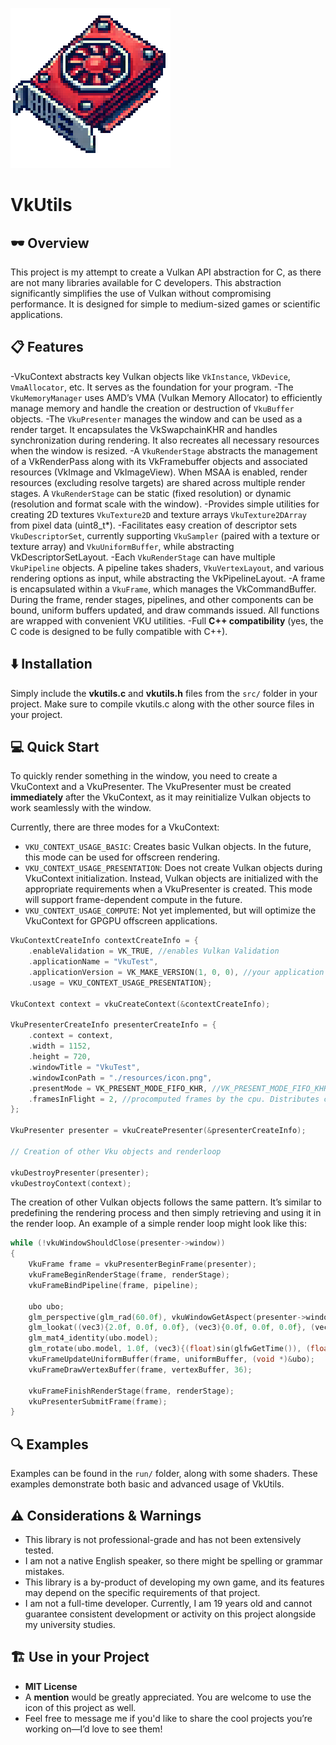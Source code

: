 ![Logo](run/resources/icon_medium.png)
# VkUtils
## 🕶️ Overview
This project is my attempt to create a Vulkan API abstraction for C, as there are not many libraries available for C developers. This abstraction significantly simplifies the use of Vulkan without compromising performance. It is designed for simple to medium-sized games or scientific applications.

## 📋 Features
-VkuContext abstracts key Vulkan objects like `VkInstance`, `VkDevice`, `VmaAllocator`, etc. It serves as the foundation for your program.
-The `VkuMemoryManager` uses AMD’s VMA (Vulkan Memory Allocator) to efficiently manage memory and handle the creation or destruction of `VkuBuffer` objects.
-The `VkuPresenter` manages the window and can be used as a render target. It encapsulates the VkSwapchainKHR and handles synchronization during rendering. It also recreates all necessary resources when the window is resized.
-A `VkuRenderStage` abstracts the management of a VkRenderPass along with its VkFramebuffer objects and associated resources (VkImage and VkImageView). When MSAA is enabled, render resources (excluding resolve targets) are shared across multiple render stages. A `VkuRenderStage` can be static (fixed resolution) or dynamic (resolution and format scale with the window).
-Provides simple utilities for creating 2D textures `VkuTexture2D` and texture arrays `VkuTexture2DArray` from pixel data (uint8_t*).
-Facilitates easy creation of descriptor sets `VkuDescriptorSet`, currently supporting `VkuSampler` (paired with a texture or texture array) and `VkuUniformBuffer`, while abstracting VkDescriptorSetLayout.
-Each `VkuRenderStage` can have multiple `VkuPipeline` objects. A pipeline takes shaders, `VkuVertexLayout`, and various rendering options as input, while abstracting the VkPipelineLayout.
-A frame is encapsulated within a `VkuFrame`, which manages the VkCommandBuffer. During the frame, render stages, pipelines, and other components can be bound, uniform buffers updated, and draw commands issued. All functions are wrapped with convenient VKU utilities.
-Full **C++ compatibility** (yes, the C code is designed to be fully compatible with C++).

## ⬇️ Installation
Simply include the **vkutils.c** and **vkutils.h** files from the `src/` folder in your project. Make sure to compile vkutils.c along with the other source files in your project.

## 💻 Quick Start
To quickly render something in the window, you need to create a VkuContext and a VkuPresenter. The VkuPresenter must be created **immediately** after the VkuContext, as it may reinitialize Vulkan objects to work seamlessly with the window.

Currently, there are three modes for a VkuContext:
- `VKU_CONTEXT_USAGE_BASIC`: Creates basic Vulkan objects. In the future, this mode can be used for offscreen rendering.
- `VKU_CONTEXT_USAGE_PRESENTATION`: Does not create Vulkan objects during VkuContext initialization. Instead, Vulkan objects are initialized with the appropriate requirements when a VkuPresenter is created. This mode will support frame-dependent compute in the future.
- `VKU_CONTEXT_USAGE_COMPUTE`: Not yet implemented, but will optimize the VkuContext for GPGPU offscreen applications.
```c
VkuContextCreateInfo contextCreateInfo = {
    .enableValidation = VK_TRUE, //enables Vulkan Validation
    .applicationName = "VkuTest",
    .applicationVersion = VK_MAKE_VERSION(1, 0, 0), //your application version
    .usage = VKU_CONTEXT_USAGE_PRESENTATION};

VkuContext context = vkuCreateContext(&contextCreateInfo);

VkuPresenterCreateInfo presenterCreateInfo = {
    .context = context,
    .width = 1152,
    .height = 720,
    .windowTitle = "VkuTest",
    .windowIconPath = "./resources/icon.png",
    .presentMode = VK_PRESENT_MODE_FIFO_KHR, //VK_PRESENT_MODE_FIFO_KHR is like vsync else VK_PRESENT_MODE_FIFO_KHR is recommended (as fast a possible)
    .framesInFlight = 2, //procomputed frames by the cpu. Distributes cpu load evenly at the cost of latency
};

VkuPresenter presenter = vkuCreatePresenter(&presenterCreateInfo);

// Creation of other Vku objects and renderloop

vkuDestroyPresenter(presenter);
vkuDestroyContext(context);
```
The creation of other Vulkan objects follows the same pattern. It’s similar to predefining the rendering process and then simply retrieving and using it in the render loop.
An example of a simple render loop might look like this:
```c
while (!vkuWindowShouldClose(presenter->window))
{
    VkuFrame frame = vkuPresenterBeginFrame(presenter);
    vkuFrameBeginRenderStage(frame, renderStage);
    vkuFrameBindPipeline(frame, pipeline);

    ubo ubo;
    glm_perspective(glm_rad(60.0f), vkuWindowGetAspect(presenter->window), 0.1f, 10.0f, ubo.projection);
    glm_lookat((vec3){2.0f, 0.0f, 0.0f}, (vec3){0.0f, 0.0f, 0.0f}, (vec3){0.001, 1.0f, 0.0f}, ubo.view);
    glm_mat4_identity(ubo.model);
    glm_rotate(ubo.model, 1.0f, (vec3){(float)sin(glfwGetTime()), (float)cos(glfwGetTime()), (float)sin(glfwGetTime())});
    vkuFrameUpdateUniformBuffer(frame, uniformBuffer, (void *)&ubo);
    vkuFrameDrawVertexBuffer(frame, vertexBuffer, 36);

    vkuFrameFinishRenderStage(frame, renderStage);
    vkuPresenterSubmitFrame(frame);
}
```

## 🔍 Examples
Examples can be found in the `run/` folder, along with some shaders. These examples demonstrate both basic and advanced usage of VkUtils.

## ⚠️ Considerations & Warnings
- This library is not professional-grade and has not been extensively tested.
- I am not a native English speaker, so there might be spelling or grammar mistakes.
- This library is a by-product of developing my own game, and its features may depend on the specific requirements of that project.
- I am not a full-time developer. Currently, I am 19 years old and cannot guarantee consistent development or activity on this project alongside my university studies.

## 🏗️ Use in your Project
- **MIT License**
- A **mention** would be greatly appreciated. You are welcome to use the icon of this project as well.
- Feel free to message me if you'd like to share the cool projects you’re working on—I’d love to see them!